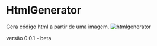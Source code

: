 # HtmlGenerator
Gera código html a partir de uma imagem.
![htmlgenerator](https://github.com/Ronald-TR/HtmlGenerator/blob/master/htmlgenerator.png)

versão 0.0.1 - beta
